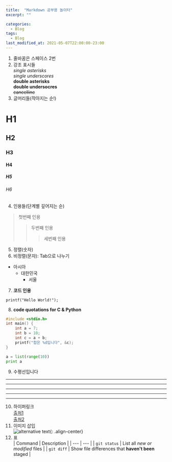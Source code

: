 ```yaml
---
title:  "Markdown 공부용 놀이터"
excerpt: ""

categories:
  - Blog
tags:
  - Blog
last_modified_at: 2021-05-07T22:00:00-23:00
---
```


1. 줄바꿈은 스페이스 2번  
2. 강조 표시들  
*single asterisks*  
_single underscores_  
**double asterisks**  
__double undersocres__  
~~cancelline~~  
3. 글머리들(작아지는 순!)  
# H1  
## H2  
### H3  
#### H4  
##### H5  
###### H6  
4. 인용들(단계별 깊어지는 순)  
>첫번째 인용  
>>두번째 인용  
>>>세번째 인용  
5. 정렬(숫자)  
6. 비정렬(문자): Tab으로 나누기  
- 아시아
    - 대한민국
        - 서울  
7. **코드 인용**  
```
printf("Hello World!");
```
8. **code quotations for C & Python**  
```c
#include <stdio.h>
int main() {
    int a = 7;
    int b = 10;
    int c = a + b;
    printf("합은 %d입니다", &c);
}
```
```python
a = list(range(10))
print a
```
9. 수평선입니다  
* * *
***
*****
- - -
----------------------  
10. 하이퍼링크  
[출처1](https://devinlife.com/howto%20github%20pages/)  
[출처2](https://velog.io/@wonhs717/%EB%A7%88%ED%81%AC%EB%8B%A4%EC%9A%B4Markdown-%EB%AC%B8%EB%B2%95-ytk5zemk0x)  
11. 이미지 삽입  
![alternative text](http://image.genie.co.kr/Y/IMAGE/IMG_ALBUM/081/867/444/81867444_1616662460652_1_600x600.JPG "아이유 라일락"){: .align-center}  
12. 표  
| Command | Description |
| --- | --- |
| `git status` | List all *new or modified* files |
| `git diff` | Show file differences that **haven't been** staged |
